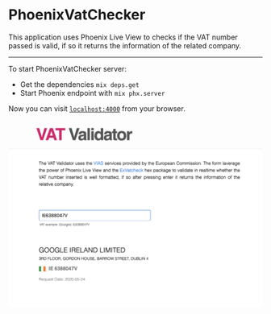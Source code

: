 # PhoenixVatChecker

This application uses Phoenix Live View to checks if the VAT number passed is valid, if so it returns the information of the related company.

---

To start PhoenixVatChecker server:

  * Get the dependencies `mix deps.get`
  * Start Phoenix endpoint with `mix phx.server`

Now you can visit [`localhost:4000`](http://localhost:4000) from your browser.


![SPA](checker.png)
